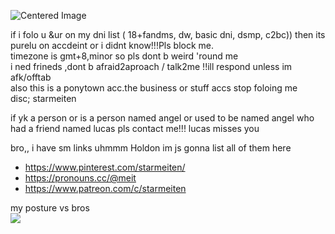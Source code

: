 <img src="https://komarev.com/ghpvc/?username=s7ri&color=ff6f66&label=losers" alt="Centered Image"> <br>


if i folo u &ur on my dni list ( 18+fandms, dw, basic dni, dsmp, c2bc)) then its purelu on accdeint or i didnt know!!!Pls block me. <br>
timezone is gmt+8,minor so pls dont b weird 'round me <br>
i ned frineds ,dont b afraid2aproach / talk2me !!ill respond unless im afk/offtab <br>
also this is a ponytown acc.the business or stuff accs stop foloing me <br>
disc; starmeiten

if yk a person or is a person named angel or used to be named angel who had a friend named lucas pls contact me!!! lucas misses you 

bro,, i have sm links uhmmm Holdon im js gonna list all of them here <br>
- https://www.pinterest.com/starmeiten/
- https://pronouns.cc/@meit
- https://www.patreon.com/c/starmeiten

my posture vs bros<br>
![](https://files.catbox.moe/7us2gt.jpg)




















 
















<!--
**s7ri/s7ri** is a ✨ _special_ ✨ repository because its `README.md` (this file) appears on your GitHub profile.

Here are some ideas to get you started:

- 🔭 I’m currently working on ...
- 🌱 I’m currently learning ...
- 👯 I’m looking to collaborate on ...
- 🤔 I’m looking for help with ...
- 💬 Ask me about ...
- 📫 How to reach me: ...
- 😄 Pronouns: ...
- ⚡ Fun fact: ...
-->
